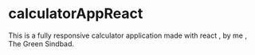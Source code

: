 # calculatorAppReact
This is a fully responsive calculator application made with react , by me , The Green Sindbad. 
